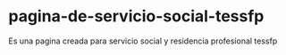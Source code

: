 # pagina-de-servicio-social-tessfp
Es una pagina creada para servicio social y residencia profesional tessfp
